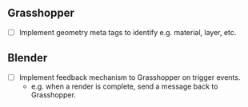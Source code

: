 
## Grasshopper
- [ ] Implement geometry meta tags to identify e.g. material, layer, etc.

## Blender
- [ ] Implement feedback mechanism to Grasshopper on trigger events.
  - e.g. when a render is complete, send a message back to Grasshopper.
